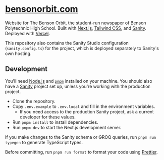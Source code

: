 # [bensonorbit.com](https://bensonorbit.com)

Website for The Benson Orbit, the student-run newspaper of Benson Polytechnic High School. Built with [Next.js](https://nextjs.org), [Tailwind CSS](https://tailwindcss.com), and [Sanity](https://sanity.io). Deployed with [Vercel](https://vercel.com).

This repository also contains the Sanity Studio configuration (`sanity.config.ts`) for the project, which is deployed separately to Sanity's own hosting.

## Development

You'll need [Node.js](https://nodejs.org/en/download/) and [`pnpm`](https://pnpm.io/) installed on your machine. You should also have a [Sanity](https://sanity.io) project set up, unless you're working with the production project.

- Clone the repository.
- Copy `.env.example` to `.env.local` and fill in the environment variables.
  - If you need access to the production Sanity project, ask a current developer for these values.
- Run `pnpm install` to install dependencies.
- Run `pnpm dev` to start the Next.js development server.

If you make changes to the Sanity schema or GROQ queries, run `pnpm run typegen` to generate TypeScript types.

Before committing, run `pnpm run format` to format your code using [Prettier](https://prettier.io/).
